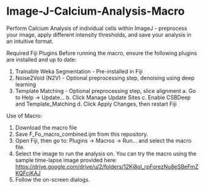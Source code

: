 # Image-J-Calcium-Analysis-Macro
Perform Calcium Analysis of individual cells within ImageJ - preprocess your image, apply different intensity thresholds, and save your analysis in an intuitive format.

Required Fiji Plugins
Before running the macro, ensure the following plugins are installed and up to date:
1. Trainable Weka Segmentation - Pre-installed in Fiji
2. Noise2Void (N2V) - Optional preprocessing step, denoising using deep learning
3. Template Matching - Optional preprocessing step, slice alignment
   a. Go to Help → Update...
   b. Click Manage Update Sites
   c. Enable CSBDeep and Template_Matching
   d. Click Apply Changes, then restart Fiji

Use of Macro:
1. Download the macro file
2. Save F_Fo_macro_combined.ijm from this repository.
3. Open Fiji, then go to: Plugins → Macros → Run… and select the macro file.
4. Select the image to run the analysis on. 
    You can try the macro using the sample time-lapse image provided here: https://drive.google.com/drive/u/2/folders/12Kj8ol_rpForezNu8eSBeFmZKQFcjKAJ
6. Follow the on-screen dialogs.

